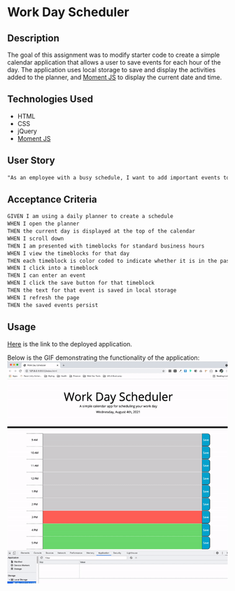 # Work Day Scheduler
## Description
The goal of this assignment was to modify starter code to create a simple calendar application that allows a user to save events for each hour of the day. The application uses local storage to save and display the activities added to the planner, and [Moment JS](https://momentjs.com/) to display the current date and time. 

## Technologies Used
* HTML
* CSS
* jQuery
* [Moment JS](https://momentjs.com/)


## User Story

```md
"As an employee with a busy schedule, I want to add important events to a daily planner so that I can manage my time effectively."
```

## Acceptance Criteria

```md
GIVEN I am using a daily planner to create a schedule
WHEN I open the planner
THEN the current day is displayed at the top of the calendar
WHEN I scroll down
THEN I am presented with timeblocks for standard business hours
WHEN I view the timeblocks for that day
THEN each timeblock is color coded to indicate whether it is in the past, present, or future
WHEN I click into a timeblock
THEN I can enter an event
WHEN I click the save button for that timeblock
THEN the text for that event is saved in local storage
WHEN I refresh the page
THEN the saved events persist
```

## Usage
[Here](https://go-yasi.github.io/work-day-scheduler/) is the link to the deployed application.  

Below is the GIF demonstrating the functionality of the application:  
![GIF animation demonstrating the funcitonality of the Workday Scheduler application](./work-day-scheduler.gif)

